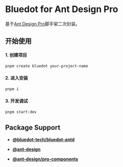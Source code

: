 # Bluedot for Ant Design Pro

基于[Ant Design Pro](https://pro.ant.design)脚手架二次封装。

## 开始使用

#### 1. 创建项目

```bash
pnpm create bluedot your-project-name
```

#### 2. 进入安装

```bash
pnpm i
```

#### 3. 开发调试

```bash
pnpm start:dev
```

## Package Support

- **[@bluedot-tech/bluedot-antd](https://gitee.com/blue-dot-cn_cailin__wang/bluedot-antd)**

- **[@ant-design](https://ant.design/)**

- **[@ant-design/pro-components](https://procomponents.ant.design/)**
